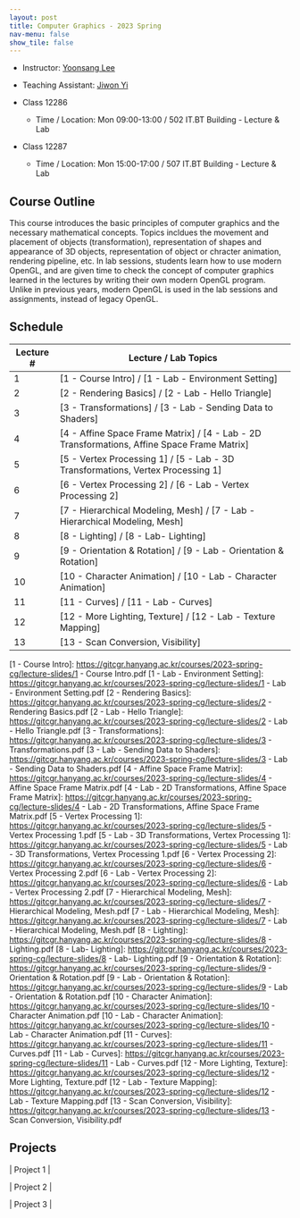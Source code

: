 ```yaml
---
layout: post
title: Computer Graphics - 2023 Spring
nav-menu: false
show_tile: false
---
```


* Instructor: [Yoonsang Lee](../people/yoonsang-lee.html)
* Teaching Assistant: [Jiwon Yi](../people/jiwon-yi.html)

* Class 12286
  * Time / Location: Mon 09:00-13:00 / 502 IT.BT Building - Lecture & Lab

* Class 12287
  * Time / Location: Mon 15:00-17:00 / 507 IT.BT Building - Lecture & Lab

## Course Outline

This course introduces the basic principles of computer graphics and the necessary mathematical concepts. 
Topics incldues the movement and placement of objects (transformation), representation of shapes and appearance of 3D objects, representation of object or chracter animation, rendering pipeline, etc.
In lab sessions, students learn how to use modern OpenGL, and are given time to check the concept of computer graphics learned in the lectures by writing their own modern OpenGL program.
Unlike in previous years, modern OpenGL is used in the lab sessions and assignments, instead of legacy OpenGL. 

## Schedule

|Lecture #| Lecture / Lab Topics   |
|---      | ---                    |
|1        |[1 - Course Intro] / [1 - Lab - Environment Setting]|
|2        |[2 - Rendering Basics] / [2 - Lab - Hello Triangle]|
|3        |[3 - Transformations] / [3 - Lab - Sending Data to Shaders]|
|4        |[4 - Affine Space Frame Matrix] / [4 - Lab - 2D Transformations, Affine Space Frame Matrix]|
|5        |[5 - Vertex Processing 1] / [5 - Lab - 3D Transformations, Vertex Processing 1]|
|6        |[6 - Vertex Processing 2] / [6 - Lab - Vertex Processing 2]|
|7        |[7 - Hierarchical Modeling, Mesh] / [7 - Lab - Hierarchical Modeling, Mesh]|
|8        |[8 - Lighting] / [8 - Lab- Lighting]|
|9        |[9 - Orientation & Rotation] / [9 - Lab - Orientation & Rotation]|
|10       |[10 - Character Animation] / [10 - Lab - Character Animation]|
|11       |[11 - Curves] / [11 - Lab - Curves]|
|12       |[12 - More Lighting, Texture] / [12 - Lab - Texture Mapping]|
|13       |[13 - Scan Conversion, Visibility]|

[1 - Course Intro]: https://gitcgr.hanyang.ac.kr/courses/2023-spring-cg/lecture-slides/1 - Course Intro.pdf
[1 - Lab - Environment Setting]: https://gitcgr.hanyang.ac.kr/courses/2023-spring-cg/lecture-slides/1 - Lab - Environment Setting.pdf
[2 - Rendering Basics]: https://gitcgr.hanyang.ac.kr/courses/2023-spring-cg/lecture-slides/2 - Rendering Basics.pdf
[2 - Lab - Hello Triangle]: https://gitcgr.hanyang.ac.kr/courses/2023-spring-cg/lecture-slides/2 - Lab - Hello Triangle.pdf
[3 - Transformations]: https://gitcgr.hanyang.ac.kr/courses/2023-spring-cg/lecture-slides/3 - Transformations.pdf
[3 - Lab - Sending Data to Shaders]: https://gitcgr.hanyang.ac.kr/courses/2023-spring-cg/lecture-slides/3 - Lab - Sending Data to Shaders.pdf
[4 - Affine Space Frame Matrix]: https://gitcgr.hanyang.ac.kr/courses/2023-spring-cg/lecture-slides/4 - Affine Space Frame Matrix.pdf
[4 - Lab - 2D Transformations, Affine Space Frame Matrix]: https://gitcgr.hanyang.ac.kr/courses/2023-spring-cg/lecture-slides/4 - Lab - 2D Transformations, Affine Space Frame Matrix.pdf
[5 - Vertex Processing 1]: https://gitcgr.hanyang.ac.kr/courses/2023-spring-cg/lecture-slides/5 - Vertex Processing 1.pdf
[5 - Lab - 3D Transformations, Vertex Processing 1]: https://gitcgr.hanyang.ac.kr/courses/2023-spring-cg/lecture-slides/5 - Lab - 3D Transformations, Vertex Processing 1.pdf
[6 - Vertex Processing 2]: https://gitcgr.hanyang.ac.kr/courses/2023-spring-cg/lecture-slides/6 - Vertex Processing 2.pdf
[6 - Lab - Vertex Processing 2]: https://gitcgr.hanyang.ac.kr/courses/2023-spring-cg/lecture-slides/6 - Lab - Vertex Processing 2.pdf
[7 - Hierarchical Modeling, Mesh]: https://gitcgr.hanyang.ac.kr/courses/2023-spring-cg/lecture-slides/7 - Hierarchical Modeling, Mesh.pdf
[7 - Lab - Hierarchical Modeling, Mesh]: https://gitcgr.hanyang.ac.kr/courses/2023-spring-cg/lecture-slides/7 - Lab - Hierarchical Modeling, Mesh.pdf
[8 - Lighting]: https://gitcgr.hanyang.ac.kr/courses/2023-spring-cg/lecture-slides/8 - Lighting.pdf
[8 - Lab- Lighting]: https://gitcgr.hanyang.ac.kr/courses/2023-spring-cg/lecture-slides/8 - Lab- Lighting.pdf
[9 - Orientation & Rotation]: https://gitcgr.hanyang.ac.kr/courses/2023-spring-cg/lecture-slides/9 - Orientation & Rotation.pdf
[9 - Lab - Orientation & Rotation]: https://gitcgr.hanyang.ac.kr/courses/2023-spring-cg/lecture-slides/9 - Lab - Orientation & Rotation.pdf
[10 - Character Animation]: https://gitcgr.hanyang.ac.kr/courses/2023-spring-cg/lecture-slides/10 - Character Animation.pdf
[10 - Lab - Character Animation]: https://gitcgr.hanyang.ac.kr/courses/2023-spring-cg/lecture-slides/10 - Lab - Character Animation.pdf
[11 - Curves]: https://gitcgr.hanyang.ac.kr/courses/2023-spring-cg/lecture-slides/11 - Curves.pdf
[11 - Lab - Curves]: https://gitcgr.hanyang.ac.kr/courses/2023-spring-cg/lecture-slides/11 - Lab - Curves.pdf
[12 - More Lighting, Texture]: https://gitcgr.hanyang.ac.kr/courses/2023-spring-cg/lecture-slides/12 - More Lighting, Texture.pdf
[12 - Lab - Texture Mapping]: https://gitcgr.hanyang.ac.kr/courses/2023-spring-cg/lecture-slides/12 - Lab - Texture Mapping.pdf
[13 - Scan Conversion, Visibility]: https://gitcgr.hanyang.ac.kr/courses/2023-spring-cg/lecture-slides/13 - Scan Conversion, Visibility.pdf

## Projects

| Project 1 |

| Project 2 |

| Project 3 |

